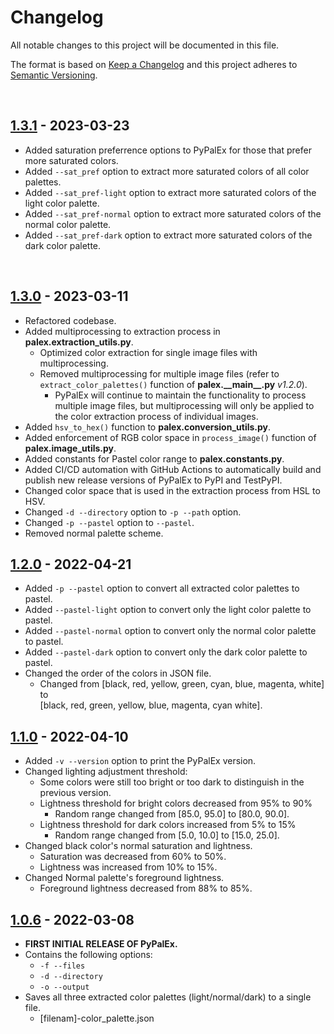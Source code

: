 # Changelog

All notable changes to this project will be documented in this file.

The format is based on [Keep a Changelog](http://keepachangelog.com/en/1.0.0/)
and this project adheres to [Semantic Versioning](http://semver.org/spec/v2.0.0.html).

<br>

## [1.3.1] - 2023-03-23
- Added saturation preferrence options to PyPalEx for those that prefer more saturated colors.
- Added `--sat_pref` option to extract more saturated colors of all color palettes.
- Added `--sat_pref-light` option to extract more saturated colors of the light color palette.
- Added `--sat_pref-normal` option to extract more saturated colors of the normal color palette.
- Added `--sat_pref-dark` option to extract more saturated colors of the dark color palette.

<br>

## [1.3.0] - 2023-03-11

- Refactored codebase.
- Added multiprocessing to extraction process in **palex.extraction\_utils.py**.
    - Optimized color extraction for single image files with multiprocessing.
    - Removed multiprocessing for multiple image files (refer to `extract_color_palettes()` function of **palex.\_\_main\_\_.py** _v1.2.0_).
        - PyPalEx will continue to maintain the functionality to process multiple image files, but multiprocessing will only be applied to the color extraction process of individual images.
- Added `hsv_to_hex()` function to **palex.conversion\_utils.py**.
- Added enforcement of RGB color space in `process_image()` function of **palex.image\_utils.py**.
- Added constants for Pastel color range to **palex.constants.py**.
- Added CI/CD automation with GitHub Actions to automatically build and publish new release versions of PyPalEx to PyPI and TestPyPI.
- Changed color space that is used in the extraction process from HSL to HSV.
- Changed `-d --directory` option to `-p --path` option.
- Changed `-p --pastel` option to `--pastel`.
- Removed normal palette scheme.

## [1.2.0] - 2022-04-21

- Added `-p --pastel` option to convert all extracted color palettes to pastel.
- Added `--pastel-light` option to convert only the light color palette to pastel.
- Added `--pastel-normal` option to convert only the normal color palette to pastel.
- Added `--pastel-dark` option to convert only the dark color palette to pastel.
- Changed the order of the colors in JSON file.
    - Changed from [black, red, yellow, green, cyan, blue, magenta, white] to  
    [black, red, green, yellow, blue, magenta, cyan white].


## [1.1.0] - 2022-04-10

- Added `-v --version` option to print the PyPalEx version.
- Changed lighting adjustment threshold:
    - Some colors were still too bright or too dark to distinguish in the previous version.
    - Lightness threshold for bright colors decreased from 95% to 90%
        - Random range changed from [85.0, 95.0] to [80.0, 90.0].
    - Lightness threshold for dark colors increased from 5% to 15%
        - Random range changed from [5.0, 10.0] to [15.0, 25.0].
- Changed black color's normal saturation and lightness.
    - Saturation was decreased from 60% to 50%.
    - Lightness was increased from 10% to 15%.
- Changed Normal palette's foreground lightness.
    - Foreground lightness decreased from 88% to 85%.


## [1.0.6] - 2022-03-08

- **FIRST INITIAL RELEASE OF PyPalEx.**
- Contains the following options:
    - `-f --files`
    - `-d --directory`
    - `-o --output`
- Saves all three extracted color palettes (light/normal/dark) to a single file.
    - [filenam]-color_palette.json


[1.3.1]: https://github.com/AlTimofeyev/pypalex/compare/1.3.0...1.3.1
[1.3.0]: https://github.com/AlTimofeyev/pypalex/compare/1.2.0...1.3.0
[1.2.0]: https://github.com/AlTimofeyev/pypalex/compare/1.1.0...1.2.0
[1.1.0]: https://github.com/AlTimofeyev/pypalex/compare/1.0.6...1.1.0
[1.0.6]: https://github.com/AlTimofeyev/pypalex/releases/tag/1.0.6